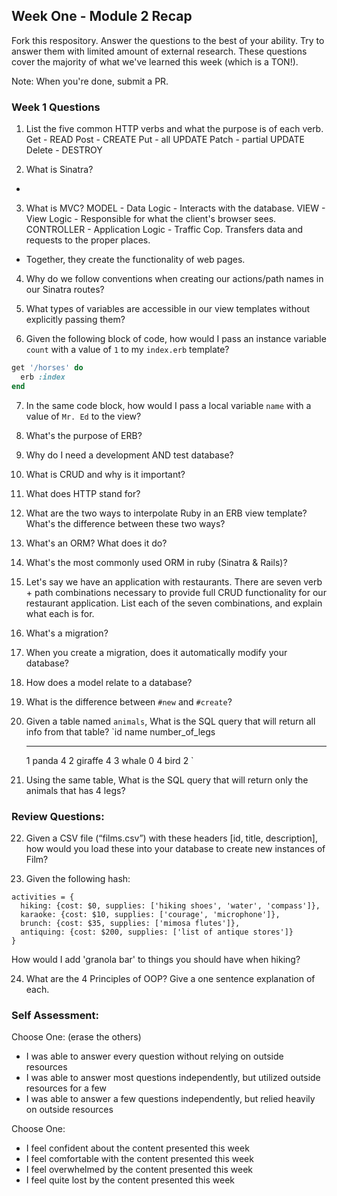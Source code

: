 ## Week One - Module 2 Recap

Fork this respository. Answer the questions to the best of your ability. Try to answer them with limited amount of external research. These questions cover the majority of what we've learned this week (which is a TON!).

Note: When you're done, submit a PR.

### Week 1 Questions

1. List the five common HTTP verbs and what the purpose is of each verb.
Get - READ
Post - CREATE
Put - all UPDATE
Patch - partial UPDATE
Delete - DESTROY

2. What is Sinatra?
- 

3. What is MVC? 
MODEL - Data Logic -  Interacts with the database.
VIEW - View Logic - Responsible for what the client's browser sees.
CONTROLLER - Application Logic - Traffic Cop. Transfers data and requests to the proper places.
* Together, they create the functionality of web pages. 

4. Why do we follow conventions when creating our actions/path names in our Sinatra routes?

5. What types of variables are accessible in our view templates without explicitly passing them?

6. Given the following block of code, how would I pass an instance variable `count` with a value of `1` to my `index.erb` template?

  ```ruby
  get '/horses' do
    erb :index
  end
  ```

7. In the same code block, how would I pass a local variable `name` with a value of `Mr. Ed` to the view?

8. What's the purpose of ERB?

9. Why do I need a development AND test database?

10. What is CRUD and why is it important?

11. What does HTTP stand for?

12. What are the two ways to interpolate Ruby in an ERB view template? What's the difference between these two ways?

13. What's an ORM? What does it do?

14. What's the most commonly used ORM in ruby (Sinatra & Rails)?

15. Let's say we have an application with restaurants. There are seven verb + path combinations necessary to provide full CRUD functionality for our restaurant application. List each of the seven combinations, and explain what each is for.

16. What's a migration?

17. When you create a migration, does it automatically modify your database?

18. How does a model relate to a database?

19. What is the difference between `#new` and `#create`?

20. Given a table named `animals`, What is the SQL query that will return all info from that table?
    `id     name        number_of_legs
    -----   ------      --------------
      1     panda       4
      2     giraffe     4
      3     whale       0
      4     bird        2
    `

21. Using the same table, What is the SQL query that will return only the animals that has 4 legs?


### Review Questions:  
22. Given a CSV file (“films.csv”) with these headers [id, title, description], how would you load these into your database to create new instances of Film?  

23. Given the following hash:
```
activities = {
  hiking: {cost: $0, supplies: ['hiking shoes', 'water', 'compass']},
  karaoke: {cost: $10, supplies: ['courage', 'microphone']},
  brunch: {cost: $35, supplies: ['mimosa flutes']},
  antiquing: {cost: $200, supplies: ['list of antique stores']}
}
```
How would I add 'granola bar' to things you should have when hiking?

24. What are the 4 Principles of OOP? Give a one sentence explanation of each.


### Self Assessment:
Choose One: (erase the others)
* I was able to answer every question without relying on outside resources
* I was able to answer most questions independently, but utilized outside resources for a few
* I was able to answer a few questions independently, but relied heavily on outside resources

Choose One:
* I feel confident about the content presented this week
* I feel comfortable with the content presented this week
* I feel overwhelmed by the content presented this week
* I feel quite lost by the content presented this week
